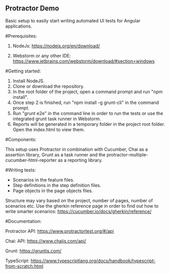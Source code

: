 ## Protractor Demo
Basic setup to easily start writing automated UI tests for Angular applications.

#Prerequisites: 

1. NodeJs: https://nodejs.org/en/download/

2. Webstorm or any other IDE: https://www.jetbrains.com/webstorm/download/#section=windows

#Getting started:

1. Install NodeJS. 
2. Clone or download the repository. 
3. In the root folder of the project, open a command prompt and run "npm install". 
4. Once step 2 is finished, run "npm install -g grunt-cli" in the command prompt. 
5. Run "grunt e2e" in the command line in order to run the tests or use the integrated grunt task runner in Webstorm. 
6. Reports will be generated in a temporary folder in the project root folder. Open the index.html to view them.

#Components:

This setup uses Protractor in combination with Cucumber, Chai as a assertion library, Grunt as a task runner and the protractor-multiple-cucumber-html-reporter as a reporting library.

#Writing tests:

- Scenarios in the feature files. 
- Step definitions in the step definition files. 
- Page objects in the page objects files. 

Structure may vary based on the project, number of pages, number of scenarios etc. Use the gherkin reference page in order to find out how to write smarter scenarios: https://cucumber.io/docs/gherkin/reference/

#Documentation:

Protractor API: https://www.protractortest.org/#/api

Chai: API: https://www.chaijs.com/api/

Grunt: https://gruntjs.com/

TypeScript: https://www.typescriptlang.org/docs/handbook/typescript-from-scratch.html
